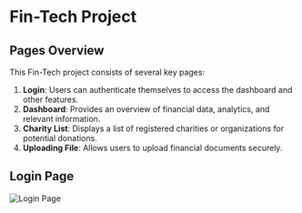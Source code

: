 # Fin-Tech Project

## Pages Overview

This Fin-Tech project consists of several key pages:

1. **Login**: Users can authenticate themselves to access the dashboard and other features.
2. **Dashboard**: Provides an overview of financial data, analytics, and relevant information.
3. **Charity List**: Displays a list of registered charities or organizations for potential donations.
4. **Uploading File**: Allows users to upload financial documents securely.

## Login Page

![Login Page]([[https://example.com/login.png](https://i.postimg.cc/9f7RngtP/Screenshot-2024-05-08-133355.png)](https://i.postimg.cc/8CbNc9SS/Screenshot-2024-05-08-133355.png))
